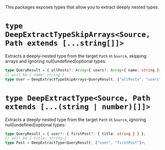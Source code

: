 This packages exposes types that allow you to extract deeply nested types.

# `type DeepExtractTypeSkipArrays<Source, Path extends [...string[]]>`

Extracts a deeply-nested type from the target `Path` in `Source`, skipping arrays and ignoring null|undefined|optional types:

```ts
type QueryResult = { allPosts?: Array<{ users?: Array<{ name: string }> }> };
// will be { name: string }
type User = DeepExtractTypeSkipArrays<QueryResult, ["allPosts", "users"]>;
```

# `type DeepExtractType<Source, Path extends [...(string | number)[]]>`

Extracts a deeply-nested type from the target `Path` in `Source`, ignoring null|undefined|optional types:

```ts
type QueryResult = { user?: { firstPost?: { title: string } } };
// will be { title: string }
type Post = DeepExtractType<QueryResult, ["user", "firstPost"]>;
```
